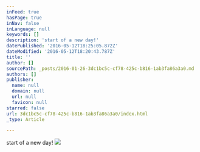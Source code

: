 ```yaml
---
inFeed: true
hasPage: true
inNav: false
inLanguage: null
keywords: []
description: 'start of a new day!'
datePublished: '2016-05-12T18:25:05.872Z'
dateModified: '2016-05-12T18:20:43.787Z'
title: ''
author: []
sourcePath: _posts/2016-01-26-3dc1bc5c-cf78-425c-b816-1ab3fa86a3a0.md
authors: []
publisher:
  name: null
  domain: null
  url: null
  favicon: null
starred: false
url: 3dc1bc5c-cf78-425c-b816-1ab3fa86a3a0/index.html
_type: Article

---
```

start of a new day!
![](https://the-grid-user-content.s3-us-west-2.amazonaws.com/7fdf30fa-303e-4c71-bbfe-af6259978441.jpg)